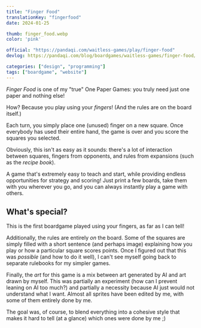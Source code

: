 ```yaml
---
title: "Finger Food"
translationKey: "fingerfood"
date: 2024-01-25

thumb: finger_food.webp
color: 'pink'

official: "https://pandaqi.com/waitless-games/play/finger-food"
devlog: https://pandaqi.com/blog/boardgames/waitless-games/finger-food/

categories: ["design", "programming"]
tags: ["boardgame", "website"]
---
```


_Finger Food_ is one of my "true" One Paper Games: you truly need just one paper and nothing else!

How? Because you play using your _fingers_! (And the rules are on the board itself.)

Each turn, you simply place one (unused) finger on a new square. Once everybody has used their entire hand, the game is over and you score the squares you selected.

Obviously, this isn't as easy as it sounds: there's a lot of interaction between squares, fingers from opponents, and rules from expansions (such as the _recipe book_).

A game that's extremely easy to teach and start, while providing endless opportunities for strategy and scoring! Just print a few boards, take them with you wherever you go, and you can always instantly play a game with others.

## What's special?

This is the first boardgame played using your fingers, as far as I can tell!

Additionally, the rules are entirely _on_ the board. Some of the squares are simply filled with a short sentence (and perhaps image) explaining how you play or how a particular square scores points. Once I figured out that this was _possible_ (and how to do it well), I can't see myself going back to separate rulebooks for my simpler games.

Finally, the _art_ for this game is a mix between art generated by AI and art drawn by myself. This was partially an experiment (how can I prevent leaning on AI too much?) and partially a necessity because AI just would not understand what I want. Almost all sprites have been edited by me, with some of them entirely done by me. 

The goal was, of course, to blend everything into a cohesive style that makes it hard to tell (at a glance) which ones were done by me ;)